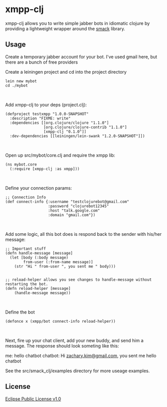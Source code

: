 # xmpp-clj

xmpp-clj allows you to write simple jabber bots in idiomatic clojure by providing a lightweight wrapper around the [smack](http://www.igniterealtime.org/projects/smack/) library.

## Usage
Create a temporary jabber account for your bot.  I've used gmail here, but there are a bunch of free providers
<br />  
  
Create a leiningen project and cd into the project directory

    lein new mybot
    cd ./mybot
<br />  
  
Add xmpp-clj to your deps (project.clj):


    (defproject testxmpp "1.0.0-SNAPSHOT"
      :description "FIXME: write"
      :dependencies [[org.clojure/clojure "1.1.0"]
                     [org.clojure/clojure-contrib "1.1.0"]
                     [xmpp-clj "0.1.0"]]
      :dev-dependencies [[leiningen/lein-swank "1.2.0-SNAPSHOT"]])
<br />
  
Open up src/mybot/core.clj and require the xmpp lib:

    (ns mybot.core
      (:require [xmpp-clj :as xmpp]))
<br />

Define your connection params:

    ;; Connection Info
    (def connect-info {:username "testclojurebot@gmail.com"
                       :password "clojurebot12345"
                       :host "talk.google.com"
                       :domain "gmail.com"})
<br />
		       
Add some logic, all this bot does is respond back to the sender with his/her message:
    
    ;; Important stuff
    (defn handle-message [message]
      (let [body (:body message)
            from-user (:from-name message)]
        (str "Hi " from-user ", you sent me " body)))


    ;; reload-helper allows you see changes to handle-message without restarting the bot.
    (defn reload-helper [message] 
        (handle-message message))
<br />

Define the bot

    (defonce x (xmpp/bot connect-info reload-helper))
<br />
    
Next, fire up your chat client, add your new buddy, and send him a message.  The response should look someting like this:

me: hello chatbot
chatbot: Hi zachary.kim@gmail.com, you sent me hello chatbot
<br />  


See the src/smack_clj/examples directory for more useage examples.

## License

[Eclipse Public License v1.0](http://www.eclipse.org/legal/epl-v10.html)
